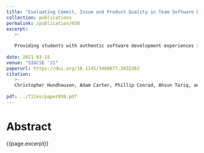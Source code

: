 ```yaml
---
title: "Evaluating Commit, Issue and Product Quality in Team Software Development Projects"
collection: publications
permalink: /publication/030
excerpt:
   >-
   
   Providing students with authentic software development experiences is essential to preparing them for careers in industry. To that end, many undergraduate courses include a team-based software development experience in which each team works on a different software project. This raises significant challenges for assessing student work and measuring the impact of pedagogical interventions: What do we measure and how, when each team is working on a different project? To address this question, we present a collection of metrics developed using the Goal-Question-Metric framework from the empirical software engineering literature, and an empirical study in which we applied those metrics to assess 23 team software projects involving 94 students at three institutions. Study results suggest that these metrics, which gauge commit, issue, and overall product quality, are sensitive to differences in the quality of teams' processes and products. This work contributes a new metric-based approach to evaluating key aspects of software development processes and products in a wide variety of computing courses.
   
date: 2021-03-15 
venue: "SIGCSE '21"
paperurl: https://doi.org/10.1145/3408877.3432362
citation:
   >-
   Christopher Hundhausen, Adam Carter, Phillip Conrad, Ahsun Tariq, and Olusola Adesope. 2021. Evaluating Commit, Issue and Product Quality in Team Software Development Projects. In Proceedings of the 52nd ACM Technical Symposium on Computer Science Education (SIGCSE '21). Association for Computing Machinery, New York, NY, USA, 108–114. DOI:https://doi.org/10.1145/3408877.3432362
   
pdf: ../files/paper030.pdf
---
```


# Abstract

{{page.excerpt}}
